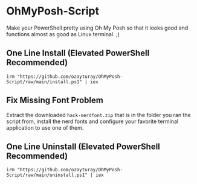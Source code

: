 # OhMyPosh-Script
Make your PowerShell pretty using Oh My Posh so that it looks good and functions almost as good as Linux terminal. ;) 

## One Line Install (Elevated PowerShell Recommended)

```
irm "https://github.com/ozayturay/OhMyPosh-Script/raw/main/install.ps1" | iex
```

## Fix Missing Font Problem

Extract the downloaded `hack-nerdfont.zip` that is in the folder you ran the script from, install the nerd fonts and configure your favorite terminal application to use one of them. 

## One Line Uninstall (Elevated PowerShell Recommended)

```
irm "https://github.com/ozayturay/OhMyPosh-Script/raw/main/uninstall.ps1" | iex
```
